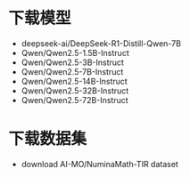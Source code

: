 # 下载模型
- deepseek-ai/DeepSeek-R1-Distill-Qwen-7B
- Qwen/Qwen2.5-1.5B-Instruct
- Qwen/Qwen2.5-3B-Instruct
- Qwen/Qwen2.5-7B-Instruct
- Qwen/Qwen2.5-14B-Instruct
- Qwen/Qwen2.5-32B-Instruct
- Qwen/Qwen2.5-72B-Instruct

# 下载数据集
- download AI-MO/NuminaMath-TIR dataset